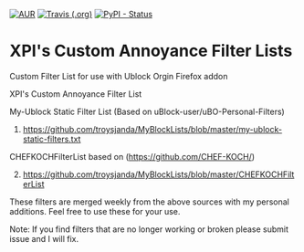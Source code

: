 [![AUR](https://img.shields.io/aur/license/yaourt.svg?style=plastic)](https://github.com/troysjanda/MyBlockLists)
[![Travis (.org)](https://img.shields.io/travis/:user/:repo.svg)](https://github.com/troysjanda/MyBlockLists)
[![PyPI - Status](https://img.shields.io/pypi/status/Django.svg)](https://github.com/troysjanda/MyBlockLists)

# XPI's Custom Annoyance Filter Lists
Custom Filter List for use with Ublock Orgin Firefox addon

XPI's Custom Annoyance Filter List 

My-Ublock Static Filter List (Based on uBlock-user/uBO-Personal-Filters)
 
1) https://github.com/troysjanda/MyBlockLists/blob/master/my-ublock-static-filters.txt

CHEFKOCHFilterList based on (https://github.com/CHEF-KOCH/)

2) https://github.com/troysjanda/MyBlockLists/blob/master/CHEFKOCHFilterList

These filters are merged weekly from the above sources with my personal additions. Feel free to use these for your use.

Note: If you find filters that are no longer working or broken please submit issue and I will fix.

